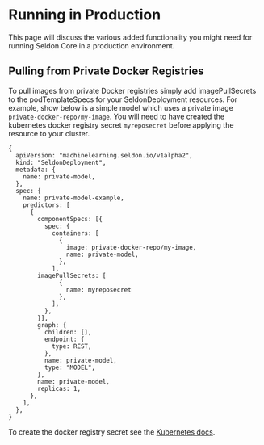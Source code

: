 
# Running in Production

This page will discuss the various added functionality you might need for running Seldon Core in a production environment.


## Pulling from Private Docker Registries

To pull images from private Docker registries simply add imagePullSecrets to the podTemplateSpecs for your SeldonDeployment resources. For example, show below is a simple model which uses a private image ```private-docker-repo/my-image```.  You will need to have created the kubernetes docker registry secret ```myreposecret``` before applying the resource to your cluster.

```
{
  apiVersion: "machinelearning.seldon.io/v1alpha2",
  kind: "SeldonDeployment",
  metadata: {
    name: private-model,
  },
  spec: {
    name: private-model-example,
    predictors: [
      {
        componentSpecs: [{
          spec: {
            containers: [
              {
                image: private-docker-repo/my-image,
                name: private-model,
              },
            ],
	    imagePullSecrets: [
              {
                name: myreposecret
              },
            ],
          },
        }],
        graph: {
          children: [],
          endpoint: {
            type: REST,
          },
          name: private-model,
          type: "MODEL",
        },
        name: private-model,
        replicas: 1,
      },
    ],
  },
}
```

To create the docker registry secret see the [Kubernetes docs](https://kubernetes.io/docs/concepts/containers/images/#creating-a-secret-with-a-docker-config).